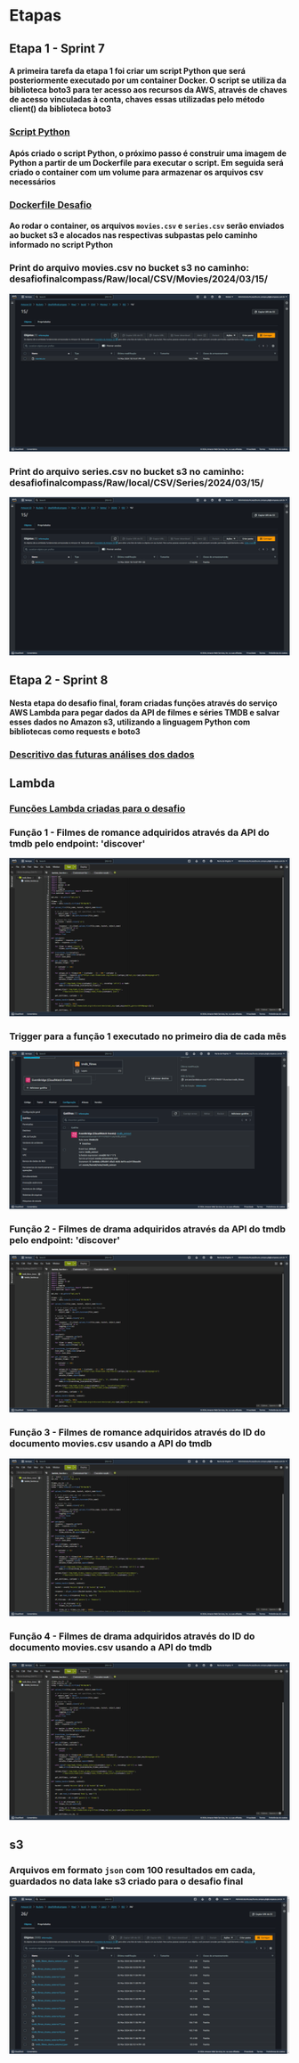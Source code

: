 # Etapas

## Etapa 1 - Sprint 7

#### A primeira tarefa da etapa 1 foi criar um script Python que será posteriormente executado por um container Docker. O script se utiliza da biblioteca boto3 para ter acesso aos recursos da AWS, através de chaves de acesso vinculadas à conta, chaves essas utilizadas pelo método client() da biblioteca boto3

### [Script Python](./etapa-1/desafio_pt1.py)

#### Após criado o script Python, o próximo passo é construir uma imagem de Python a partir de um Dockerfile para executar o script. Em seguida será criado o container com um volume para armazenar os arquivos csv necessários

### [Dockerfile Desafio](./etapa-1/Dockerfile)

#### Ao rodar o container, os arquivos `movies.csv` e `series.csv` serão enviados ao bucket s3 e alocados nas respectivas subpastas pelo caminho informado no script Python

### Print do arquivo movies.csv no bucket s3 no caminho: desafiofinalcompass/Raw/local/CSV/Movies/2024/03/15/

![](./etapa-1/movies_csv.png)

### Print do arquivo series.csv no bucket s3 no caminho: desafiofinalcompass/Raw/local/CSV/Series/2024/03/15/

![](./etapa-1/series_csv.png)

## Etapa 2 - Sprint 8

#### Nesta etapa do desafio final, foram criadas funções através do serviço AWS Lambda para pegar dados da API de filmes e séries TMDB e salvar esses dados no Amazon s3, utilizando a linguagem Python com bibliotecas como requests e boto3

### [Descritivo das futuras análises dos dados](./etapa-2/Descritivo.txt)

## Lambda

### [Funções Lambda criadas para o desafio](./etapa-2/funcoes_lambda.ipynb)

### **Função 1** - Filmes de romance adquiridos através da API do tmdb pelo endpoint: 'discover'

![](./etapa-2/tmdb_romance.png)

### Trigger para a **função 1** executado no primeiro dia de cada mês

![](./etapa-2/lambda_trigger.png)

### **Função 2** - Filmes de drama adquiridos através da API do tmdb pelo endpoint: 'discover'

![](./etapa-2/tmdb_drama.png)

### **Função 3** - Filmes de romance adquiridos através do ID do documento movies.csv usando a API do tmdb

![](./etapa-2/tmdb_externo_romance.png)

### **Função 4** - Filmes de drama adquiridos através do ID do documento movies.csv usando a API do tmdb

![](./etapa-2/tmdb_externo_drama.png)

## s3

### Arquivos em formato `json` com 100 resultados em cada, guardados no data lake s3 criado para o desafio final

![](./etapa-2/s3_bucket_tmdb.png)
